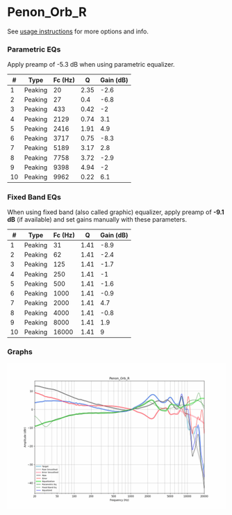 # Penon_Orb_R
See [usage instructions](https://github.com/jaakkopasanen/AutoEq#usage) for more options and info.

### Parametric EQs
Apply preamp of -5.3 dB when using parametric equalizer.

|   # | Type    |   Fc (Hz) |    Q |   Gain (dB) |
|-----|---------|-----------|------|-------------|
|   1 | Peaking |        20 | 2.35 |        -2.6 |
|   2 | Peaking |        27 | 0.4  |        -6.8 |
|   3 | Peaking |       433 | 0.42 |        -2   |
|   4 | Peaking |      2129 | 0.74 |         3.1 |
|   5 | Peaking |      2416 | 1.91 |         4.9 |
|   6 | Peaking |      3717 | 0.75 |        -8.3 |
|   7 | Peaking |      5189 | 3.17 |         2.8 |
|   8 | Peaking |      7758 | 3.72 |        -2.9 |
|   9 | Peaking |      9398 | 4.94 |        -2   |
|  10 | Peaking |      9962 | 0.22 |         6.1 |

### Fixed Band EQs
When using fixed band (also called graphic) equalizer, apply preamp of **-9.1 dB** (if available) and set gains manually with these parameters.

|   # | Type    |   Fc (Hz) |    Q |   Gain (dB) |
|-----|---------|-----------|------|-------------|
|   1 | Peaking |        31 | 1.41 |        -8.9 |
|   2 | Peaking |        62 | 1.41 |        -2.4 |
|   3 | Peaking |       125 | 1.41 |        -1.7 |
|   4 | Peaking |       250 | 1.41 |        -1   |
|   5 | Peaking |       500 | 1.41 |        -1.6 |
|   6 | Peaking |      1000 | 1.41 |        -0.9 |
|   7 | Peaking |      2000 | 1.41 |         4.7 |
|   8 | Peaking |      4000 | 1.41 |        -0.8 |
|   9 | Peaking |      8000 | 1.41 |         1.9 |
|  10 | Peaking |     16000 | 1.41 |         9   |

### Graphs
![](./Penon_Orb_R.png)
